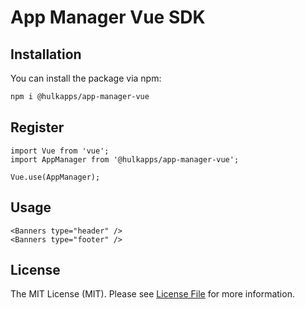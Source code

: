 # App Manager Vue SDK

[//]: # (This is where your description should go. Try and limit it to a paragraph or two, and maybe throw in a mention of what PSRs you support to avoid any confusion with users and contributors.)

## Installation

You can install the package via npm:

```bash
npm i @hulkapps/app-manager-vue
```

## Register

```vue
import Vue from 'vue';
import AppManager from '@hulkapps/app-manager-vue';

Vue.use(AppManager);
```


## Usage

```vue
<Banners type="header" />
<Banners type="footer" />

```

## License

The MIT License (MIT). Please see [License File](LICENSE) for more information.